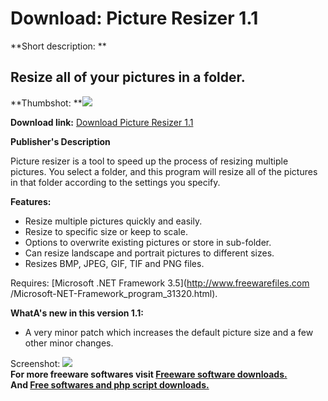 # Download: Picture Resizer 1.1

**Short description: **

## Resize all of your pictures in a folder.

  
**Thumbshot: **![](http://www.freewarefiles.com/screenshot/urbsftpicresize_md.jpg)   
  
**Download link:** [Download Picture Resizer 1.1](http://freesoftwares.boysofts.com/Picture-Resizer_program_44704.html)  
  

**Publisher's Description**  
  

Picture resizer is a tool to speed up the process of resizing multiple
pictures. You select a folder, and this program will resize all of the
pictures in that folder according to the settings you specify.

**Features:**

  * Resize multiple pictures quickly and easily. 
  * Resize to specific size or keep to scale. 
  * Options to overwrite existing pictures or store in sub-folder. 
  * Can resize landscape and portrait pictures to different sizes. 
  * Resizes BMP, JPEG, GIF, TIF and PNG files. 

Requires: [Microsoft .NET Framework 3.5](http://www.freewarefiles.com
/Microsoft-NET-Framework_program_31320.html).

**WhatA's new in this version 1.1:**

  * A very minor patch which increases the default picture size and a few other minor changes. 

  
  
Screenshot: ![](http://www.freewarefiles.com/screenshot/urbsftpicresize.jpg)  
**For more freeware softwares visit [Freeware software downloads.](http://freesoftwares.boysofts.com/)**   
**And [Free softwares and php script downloads.](http://www.boysofts.com/)**

